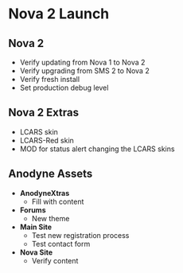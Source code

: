 # Nova 2 Launch

## Nova 2

* Verify updating from Nova 1 to Nova 2
* Verify upgrading from SMS 2 to Nova 2
* Verify fresh install
* Set production debug level

## Nova 2 Extras

* LCARS skin
* LCARS-Red skin
* MOD for status alert changing the LCARS skins

## Anodyne Assets

* __AnodyneXtras__
    * Fill with content
* __Forums__
    * New theme
* __Main Site__
    * Test new registration process
    * Test contact form
* __Nova Site__
    * Verify content